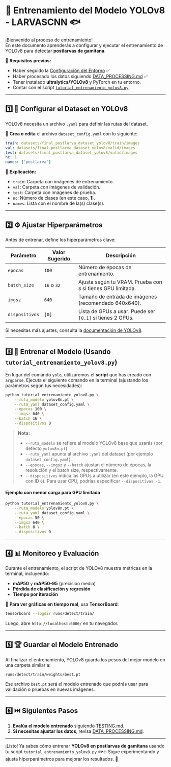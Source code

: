 # 🚀 Entrenamiento del Modelo YOLOv8 - LARVASCNN 🐟

¡Bienvenido al proceso de entrenamiento!  
En este documento aprenderás a configurar y ejecutar el entrenamiento de YOLOv8 para detectar **postlarvas de gamitana**.

📌 **Requisitos previos:**

- Haber seguido la [Configuración del Entorno](./ENV_SETUP.md) ✅
- Haber procesado los datos siguiendo [DATA_PROCESSING.md](./DATA_PROCESSING.md) ✅
- Tener instalado **ultralytics/YOLOv8** y PyTorch en tu entorno.
- Contar con el script [`tutorial_entrenamiento_yolov8.py`](./tutorial_entrenamiento_yolov8.py).

---

## 1️⃣ 📂 Configurar el Dataset en YOLOv8

YOLOv8 necesita un archivo `.yaml` para definir las rutas del dataset.

🔹 **Crea o edita** el archivo `dataset_config.yaml` con lo siguiente:

```yaml
train: datasets/final_postlarva_dataset_yolov8/train/images
val: datasets/final_postlarva_dataset_yolov8/valid/images
test: datasets/final_postlarva_dataset_yolov8/valid/images
nc: 1
names: ["postlarva"]
```

🔹 **Explicación:**

- `train`: Carpeta con imágenes de entrenamiento.
- `val`: Carpeta con imágenes de validación.
- `test`: Carpeta con imágenes de prueba.
- `nc`: Número de clases (en este caso, **1**).
- `names`: Lista con el nombre de la(s) clase(s).

---

## 2️⃣ ⚙️ Ajustar Hiperparámetros

Antes de entrenar, define los hiperparámetros clave:

| Parámetro      | Valor Sugerido | Descripción                                                  |
| -------------- | -------------- | ------------------------------------------------------------ |
| `epocas`       | `100`          | Número de épocas de entrenamiento.                           |
| `batch_size`   | `16` o `32`    | Ajusta según tu VRAM. Prueba con `8` si tienes GPU limitada. |
| `imgsz`        | `640`          | Tamaño de entrada de imágenes (recomendado 640x640).         |
| `dispositivos` | `[0]`          | Lista de GPUs a usar. Puede ser `[0,1]` si tienes 2 GPUs.    |

Si necesitas más ajustes, consulta la [documentación de YOLOv8](https://docs.ultralytics.com/).

---

## 3️⃣ 🚀 Entrenar el Modelo (Usando `tutorial_entrenamiento_yolov8.py`)

En lugar del comando `yolo`, utilizaremos el **script** que has creado con `argparse`.
Ejecuta el siguiente comando en la terminal (ajustando los parámetros según tus necesidades):

```bash
python tutorial_entrenamiento_yolov8.py \
    --ruta_modelo yolov8n.pt \
    --ruta_yaml dataset_config.yaml \
    --epocas 100 \
    --imgsz 640 \
    --batch 16 \
    --dispositivos 0
```

> **Nota:**
>
> - `--ruta_modelo` se refiere al modelo YOLOv8 base que usarás (por defecto `yolov8n.pt`).
> - `--ruta_yaml` apunta al archivo `.yaml` del dataset (por ejemplo `dataset_config.yaml`).
> - `--epocas`, `--imgsz` y `--batch` ajustan el número de épocas, la resolución y el batch size, respectivamente.
> - `--dispositivos` indica las GPUs a utilizar (en este ejemplo, la GPU con ID `0`). Para usar CPU, podrías especificar `--dispositivos -1`.

#### Ejemplo con menor carga para GPU limitada

```bash
python tutorial_entrenamiento_yolov8.py \
    --ruta_modelo yolov8n.pt \
    --ruta_yaml dataset_config.yaml \
    --epocas 50 \
    --imgsz 640 \
    --batch 8 \
    --dispositivos 0
```

---

## 4️⃣ 📊 Monitoreo y Evaluación

Durante el entrenamiento, el script de YOLOv8 muestra métricas en la terminal, incluyendo:

- **mAP50** y **mAP50-95** (precisión media)
- **Pérdida de clasificación y regresión**
- **Tiempo por iteración**

🔹 **Para ver gráficas en tiempo real**, usa **TensorBoard**:

```bash
tensorboard --logdir runs/detect/train/
```

Luego, abre `http://localhost:6006/` en tu navegador.

---

## 5️⃣ 🏆 Guardar el Modelo Entrenado

Al finalizar el entrenamiento, YOLOv8 guarda los pesos del mejor modelo en una carpeta similar a:

```
runs/detect/train/weights/best.pt
```

Ese archivo `best.pt` será el modelo entrenado que podrás usar para validación o pruebas en nuevas imágenes.

---

## 6️⃣ ⏭️ Siguientes Pasos

1. **Evalúa el modelo entrenado** siguiendo [TESTING.md](./TESTING.md).
2. **Si necesitas ajustar los datos**, revisa [DATA_PROCESSING.md](./DATA_PROCESSING.md).

---

¡Listo! Ya sabes cómo entrenar **YOLOv8 en postlarvas de gamitana** usando tu script `tutorial_entrenamiento_yolov8.py` 🐟🔥
Sigue experimentando y ajusta hiperparámetros para mejorar los resultados. 🚀
